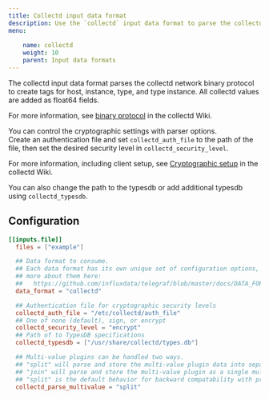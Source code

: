 ```yaml
---
title: Collectd input data format
description: Use the `collectd` input data format to parse the collectd network binary protocol to create tags for host, instance, type, and type instance.
menu:
  
    name: collectd
    weight: 10
    parent: Input data formats
---
```


The collectd input data format parses the collectd network binary protocol to create tags for host, instance, type, and type instance.  All collectd values are added as float64 fields.

For more information, see [binary protocol](https://collectd.org/wiki/index.php/Binary_protocol) in the collectd Wiki.

You can control the cryptographic settings with parser options.  
Create an authentication file and set `collectd_auth_file` to the path of the file, then set the desired security level in `collectd_security_level`.

For more information, including client setup, see
[Cryptographic setup](https://collectd.org/wiki/index.php/Networking_introduction#Cryptographic_setup) in the collectd Wiki.

You can also change the path to the typesdb or add additional typesdb using
`collectd_typesdb`.

## Configuration

```toml
[[inputs.file]]
  files = ["example"]

  ## Data format to consume.
  ## Each data format has its own unique set of configuration options, read
  ## more about them here:
  ##   https://github.com/influxdata/telegraf/blob/master/docs/DATA_FORMATS_INPUT.md
  data_format = "collectd"

  ## Authentication file for cryptographic security levels
  collectd_auth_file = "/etc/collectd/auth_file"
  ## One of none (default), sign, or encrypt
  collectd_security_level = "encrypt"
  ## Path of to TypesDB specifications
  collectd_typesdb = ["/usr/share/collectd/types.db"]

  ## Multi-value plugins can be handled two ways.
  ## "split" will parse and store the multi-value plugin data into separate measurements
  ## "join" will parse and store the multi-value plugin as a single multi-value measurement.
  ## "split" is the default behavior for backward compatability with previous versions of influxdb.
  collectd_parse_multivalue = "split"
```
